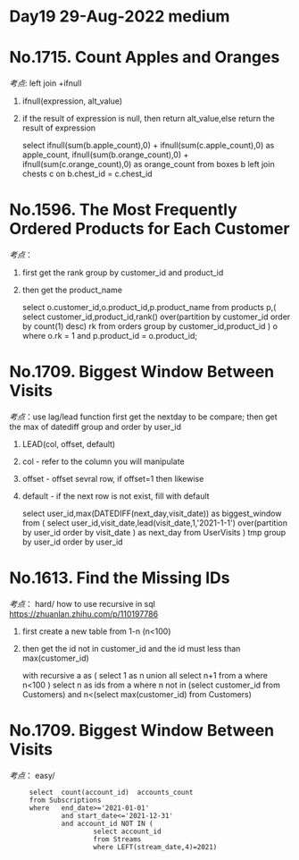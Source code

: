 #
Day19 29-Aug-2022 medium 
====

####
No.1715. Count Apples and Oranges
==
*考点*: left join +ifnull
1. ifnull(expression, alt_value)
2. if the result of expression is null, then return alt_value,else return the result of expression


    select ifnull(sum(b.apple_count),0) + ifnull(sum(c.apple_count),0) as apple_count,
           ifnull(sum(b.orange_count),0) + ifnull(sum(c.orange_count),0) as orange_count
    from boxes b left join chests c 
    on b.chest_id = c.chest_id

####

####
No.1596. The Most Frequently Ordered Products for Each Customer
==
*考点*： 
1. first get the rank  group by customer_id and product_id
2. then get the product_name  


    select o.customer_id,o.product_id,p.product_name
    from 
    products p,(
    select customer_id,product_id,rank() over(partition by customer_id order by count(1) desc) rk 
    from  orders
    group by customer_id,product_id
    ) o
    where  o.rk = 1 and p.product_id = o.product_id;

####

####
No.1709. Biggest Window Between Visits
==
*考点*：use lag/lead function first  get the nextday to be compare; then get the max of datediff  group and order by user_id
1. LEAD(col, offset, default)
2. col - refer to the column you will manipulate 
3. offset - offset sevral row, if offset=1 then likewise
4. default - if the next row is not exist, fill with default



    select user_id,max(DATEDIFF(next_day,visit_date)) as biggest_window
    from (
    select user_id,visit_date,lead(visit_date,1,'2021-1-1') over(partition by user_id order by visit_date ) as next_day
    from UserVisits
    ) tmp
    group by user_id
    order by user_id
####

####
No.1613. Find the Missing IDs
==
*考点*：  hard/  how to use recursive in sql https://zhuanlan.zhihu.com/p/110197786
1. first create a new table from 1-n (n<100)
2. then get the id  not in customer_id and the id must less than max(customer_id)



    with recursive a as (
    select 1 as n
    union all 
    select n+1 from a where n<100
    )
    select n as ids
    from a 
    where  n not in (select customer_id from Customers) 
    and n<(select max(customer_id) from Customers)

####


####
No.1709. Biggest Window Between Visits
==
*考点*：  easy/

         select  count(account_id)  accounts_count
         from Subscriptions 
         where   end_date>='2021-01-01' 
                 and start_date<='2021-12-31' 
                 and account_id NOT IN (
                         select account_id  
                         from Streams
                         where LEFT(stream_date,4)=2021)

####



